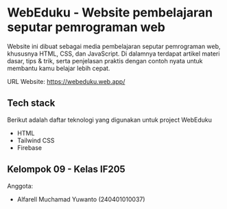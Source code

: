 # WebEduku - Website pembelajaran seputar pemrograman web

Website ini dibuat sebagai media pembelajaran seputar pemrograman web,
khususnya HTML, CSS, dan JavaScript. Di dalamnya terdapat artikel
materi dasar, tips & trik, serta penjelasan praktis dengan contoh
nyata untuk membantu kamu belajar lebih cepat.

URL Website: https://webeduku.web.app/

## Tech stack

Berikut adalah daftar teknologi yang digunakan untuk project WebEduku

- HTML
- Tailwind CSS
- Firebase

## Kelompok 09 - Kelas IF205

Anggota:

- Alfarell Muchamad Yuwanto (240401010037)
